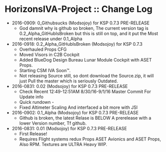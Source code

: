 # HorizonsIVA-Project :: Change Log

* 2016-0909: 0_Githubsucks (Modsojoy) for KSP 0.7.3 PRE-RELEASE
	+ God damnit why is github so broken, The current version tag is 0.2_Alpha_GitHubIsBroken but this is still on top, and it put the Most recent release under 0.1_Alpha
* 2016-0918: 0.2_Alpha_GitHubIsBroken (Modsojoy) for KSP 0.7.3
	+ Overhauled Props CFG
	+ Moved Visors in C2B Cockpit
	+ Added BlueDog Design Bureau Lunar Module Cockpit with ASET Props.
	+ Starting CSM IVA Soon™.
	+ Not releasing Source still, so dont download the Source.zip, it will just Pull the master which is seriously Outdated.
* 2016-0831: 0.02 (Modsojoy) for KSP 0.7.3 PRE-RELEASE
	+ Check Recent 12:49-12:51AM 8/30/16-9/1/16 Master Commit For Update info
	+ Quick rundown -
	+ Fixed Altimeter Scaling And interfaced a bit more with JSI
* 2016-0902: 0.1_Alpha (Modsojoy) for KSP 0.7.3 PRE-RELEASE
	+ Github is broken, the latest Relase is BELOW A prerelease with a lower Version number, Tf github.
* 2016-0831: 0.01 (Modsojoy) for KSP 0.7.3 PRE-RELEASE
	+ First Release!
	+ Requires Flight systems redux Props ASET Avionics and ASET Props, Also RPM. Textures are ULTRA Heavy WIP.
